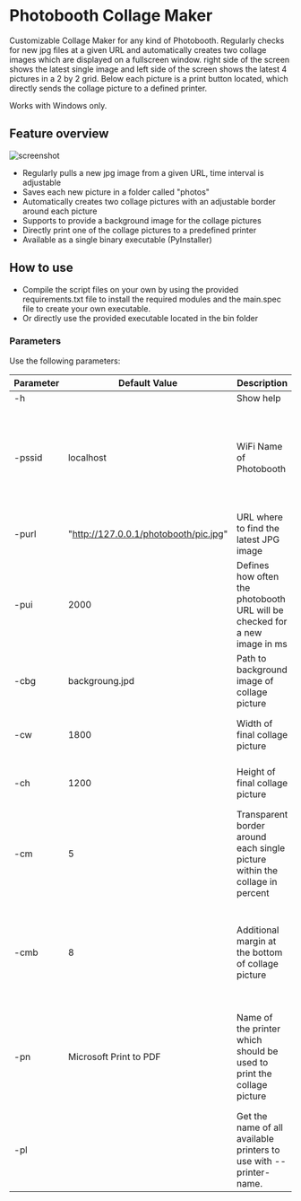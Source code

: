 # Photobooth Collage Maker

Customizable Collage Maker for any kind of Photobooth.
Regularly checks for new jpg files at a given URL and automatically creates two collage images which are displayed on a fullscreen window. right side of the screen shows the latest single image and left side of the screen shows the latest 4 pictures in a 2 by 2 grid.
Below each picture is a print button located, which directly sends the collage picture to a defined printer.

Works with Windows only.

## Feature overview
![screenshot](https://github.com/smash14/PhotoboothDisplay/assets/36343912/ee7ef980-23fc-4146-8ef0-cd4c1b621c24)

- Regularly pulls a new jpg image from a given URL, time interval is adjustable
- Saves each new picture in a folder called "photos"
- Automatically creates two collage pictures with an adjustable border around each picture
- Supports to provide a background image for the collage pictures
- Directly print one of the collage pictures to a predefined printer
- Available as a single binary executable (PyInstaller)


## How to use
- Compile the script files on your own by using the provided requirements.txt file to install the required modules and the main.spec file to create your own executable.
- Or directly use the provided executable located in the bin folder

### Parameters
Use the following parameters:

| Parameter   | Default Value                         | Description                                                                 | Note                                                                            |
| ----------- | ------------------------------------- | --------------------------------------------------------------------------  | ------------------------------------------------------------------------------- |
| -h          |                                       | Show help                                                                   |                                                                                 |
| -pssid      | localhost                             | WiFi Name of Photobooth                                                     | Initial connection to WiFi Network must be done using Windows to store Passcode |
| -purl       | "http://127.0.0.1/photobooth/pic.jpg" | URL where to find the latest JPG image                                      |                                                                                 |
| -pui        | 2000                                  | Defines how often the photobooth URL will be checked for a new image in ms  |                                                                                 |
| -cbg        | backgroung.jpd                        | Path to background image of collage picture                                 | Should match with parameter "width" and "height"                                |
| -cw         | 1800                                  | Width of final collage picture                                              | should match printer paper                                                      |
| -ch         | 1200                                  | Height of final collage picture                                             | should match printer paper                                                      |
| -cm         | 5                                     | Transparent border around each single picture within the collage in percent |                                                                                 |
| -cmb        | 8                                     | Additional margin at the bottom of collage picture                          | Use this if you have for example a background image with additional text at the bottom |
| -pn         | Microsoft Print to PDF                | Name of the printer which should be used to print the collage picture       | Use parameter -pl to receive a list of all available printers and their names   |
| -pl         |                                       | Get the name of all available printers to use with --printer-name.          |                                                                                 |
